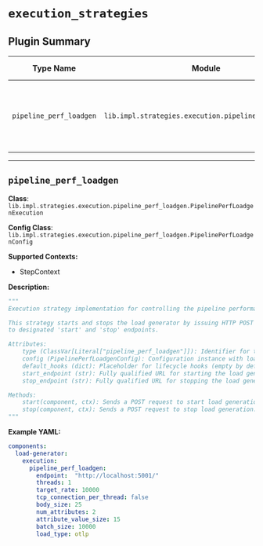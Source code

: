 # `execution_strategies`

## Plugin Summary

| Type Name | Module | Class | Config Class | Description Summary |
|-----------|--------|-------|--------------|----------------------|
| `pipeline_perf_loadgen` | `lib.impl.strategies.execution.pipeline_perf_loadgen` | `PipelinePerfLoadgenExecution` | `PipelinePerfLoadgenConfig` | Execution strategy implementation for controlling the pipeline performance load generator |

---

## `pipeline_perf_loadgen`

**Class**: `lib.impl.strategies.execution.pipeline_perf_loadgen.PipelinePerfLoadgenExecution`

**Config Class**: `lib.impl.strategies.execution.pipeline_perf_loadgen.PipelinePerfLoadgenConfig`

**Supported Contexts:**

- StepContext

**Description:**

```python
"""
Execution strategy implementation for controlling the pipeline performance load generator.

This strategy starts and stops the load generator by issuing HTTP POST requests
to designated 'start' and 'stop' endpoints.

Attributes:
    type (ClassVar[Literal["pipeline_perf_loadgen"]]): Identifier for this strategy.
    config (PipelinePerfLoadgenConfig): Configuration instance with load parameters.
    default_hooks (dict): Placeholder for lifecycle hooks (empty by default).
    start_endpoint (str): Fully qualified URL for starting the load generator.
    stop_endpoint (str): Fully qualified URL for stopping the load generator.

Methods:
    start(component, ctx): Sends a POST request to start load generation with configured parameters.
    stop(component, ctx): Sends a POST request to stop load generation.
"""
```

**Example YAML:**

```yaml
components:
  load-generator:
    execution:
      pipeline_perf_loadgen:
        endpoint:  "http://localhost:5001/"
        threads: 1
        target_rate: 10000
        tcp_connection_per_thread: false
        body_size: 25
        num_attributes: 2
        attribute_value_size: 15
        batch_size: 10000
        load_type: otlp
```
